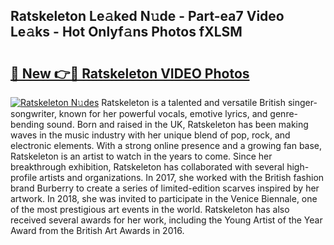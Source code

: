 ## Ratskeleton Le𝚊ked N𝚞de - Part-ea7 Video Le𝚊ks - Hot Onlyf𝚊ns Photos fXLSM

# <h2><a href="http://ac27758.deff.icu/?id=Ratskeleton">🔗 New 👉🔴 Ratskeleton VIDEO Photos</a></h2>

[![Ratskeleton N𝚞des](https://i.imgur.com/rIISA9y.gif)](http://ac27758.deff.icu/?id=Ratskeleton)
Ratskeleton is a talented and versatile British singer-songwriter, known for her powerful vocals, emotive lyrics, and genre-bending sound. Born and raised in the UK, Ratskeleton has been making waves in the music industry with her unique blend of pop, rock, and electronic elements. With a strong online presence and a growing fan base, Ratskeleton is an artist to watch in the years to come. Since her breakthrough exhibition, Ratskeleton has collaborated with several high-profile artists and organizations. In 2017, she worked with the British fashion brand Burberry to create a series of limited-edition scarves inspired by her artwork. In 2018, she was invited to participate in the Venice Biennale, one of the most prestigious art events in the world. Ratskeleton has also received several awards for her work, including the Young Artist of the Year Award from the British Art Awards in 2016.
